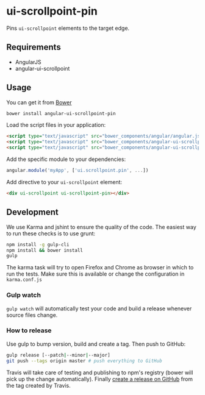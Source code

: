 # ui-scrollpoint-pin

Pins `ui-scrollpoint` elements to the target edge.

## Requirements

- AngularJS
- angular-ui-scrollpoint

## Usage


You can get it from [Bower](http://bower.io/)

```sh
bower install angular-ui-scrollpoint-pin
```

Load the script files in your application:

```html
<script type="text/javascript" src="bower_components/angular/angular.js"></script>
<script type="text/javascript" src="bower_components/angular-ui-scrollpoint/dist/scrollpoint.js"></script>
<script type="text/javascript" src="bower_components/angular-ui-scrollpoint-pin/dist/scrollpoint-pin.js"></script>
```

Add the specific module to your dependencies:

```javascript
angular.module('myApp', ['ui.scrollpoint.pin', ...])
```

Add directive to your `ui-scrollpoint` element:

```html
<div ui-scrollpoint ui-scrollpoint-pin></div>
```

## Development

We use Karma and jshint to ensure the quality of the code.  The easiest way to run these checks is to use grunt:

```sh
npm install -g gulp-cli
npm install && bower install
gulp
```

The karma task will try to open Firefox and Chrome as browser in which to run the tests.  Make sure this is available or change the configuration in `karma.conf.js`


### Gulp watch

`gulp watch` will automatically test your code and build a release whenever source files change.

### How to release

Use gulp to bump version, build and create a tag. Then push to GitHub:

````sh
gulp release [--patch|--minor|--major]
git push --tags origin master # push everything to GitHub
````

Travis will take care of testing and publishing to npm's registry (bower will pick up the change automatically). Finally [create a release on GitHub](https://github.com/TechNaturally/ui-scrollpoint-pin/releases/new) from the tag created by Travis.
